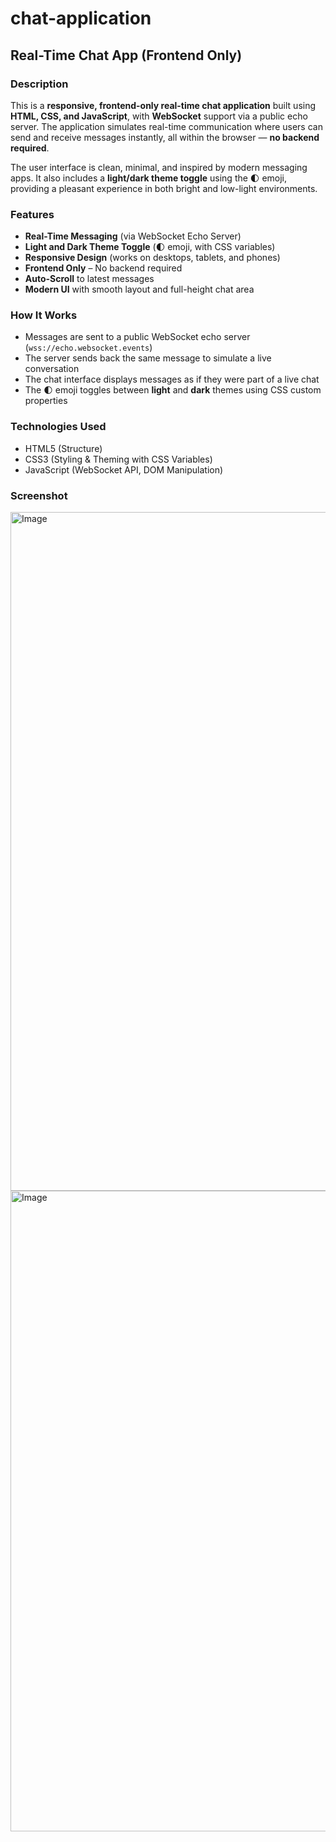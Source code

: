 # chat-application
## Real-Time Chat App (Frontend Only)

### Description

This is a **responsive, frontend-only real-time chat application** built using **HTML, CSS, and JavaScript**, with **WebSocket** support via a public echo server. The application simulates real-time communication where users can send and receive messages instantly, all within the browser — **no backend required**.

The user interface is clean, minimal, and inspired by modern messaging apps. It also includes a **light/dark theme toggle** using the 🌓 emoji, providing a pleasant experience in both bright and low-light environments.



### Features

*  **Real-Time Messaging** (via WebSocket Echo Server)
*  **Light and Dark Theme Toggle** (🌓 emoji, with CSS variables)
*  **Responsive Design** (works on desktops, tablets, and phones)
*  **Frontend Only** – No backend required
*  **Auto-Scroll** to latest messages
*  **Modern UI** with smooth layout and full-height chat area


### How It Works

* Messages are sent to a public WebSocket echo server (`wss://echo.websocket.events`)
* The server sends back the same message to simulate a live conversation
* The chat interface displays messages as if they were part of a live chat
* The 🌓 emoji toggles between **light** and **dark** themes using CSS custom properties


### Technologies Used

* HTML5 (Structure)
* CSS3 (Styling & Theming with CSS Variables)
* JavaScript (WebSocket API, DOM Manipulation)


### Screenshot

<img width="1919" height="1086" alt="Image" src="https://github.com/user-attachments/assets/6b036a6e-ade6-476e-9cdd-37bbec1eeb9c" />

<img width="1919" height="1025" alt="Image" src="https://github.com/user-attachments/assets/97d302a9-25fa-4455-963c-6ca356478eff" />
